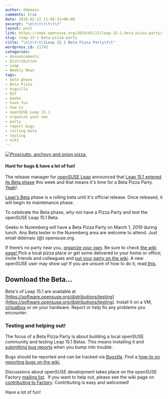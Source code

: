 ```yaml
---
author: ddemaio
comments: true
date: 2019-02-22 11:56:31+00:00
excerpt: "\n\t\t\t\t\t\t"
layout: post
link: https://news.opensuse.org/2019/02/22/leap-15-1-beta-pizza-party/
slug: leap-15-1-beta-pizza-party
title: "\n\t\t\t\tLeap 15.1 Beta Pizza Party\t\t"
wordpress_id: 21745
categories:
- Announcements
- Distribution
- Leap
- Weekly News
tags:
- beta phase
- Beta Pizza
- bugzilla
- DIY
- Geeko
- have fun
- how to
- openSUSE Leap 15.1
- organize your own
- party
- report bugs
- rolling beta
- testing
- wiki
---
```

[![Prosciutto, anchovy and onion pizza.](http://farm1.static.flickr.com/248/459381964_4d7141d15f_m.jpg)](http://www.flickr.com/photos/giovannijl-s_photohut/459381964/)


#### Hunt for bugs & have a lot of fun!


The release manager for [openSUSE Leap](https://en.opensuse.org/Portal:Leap) announced that [Leap 15.1 entered its Beta phase](http://bit.ly/2GAeXGT) this week and that means it's time for a Beta Pizza Party. [Yeah](https://youtu.be/GxBSyx85Kp8?t=10)!.

[Leap's Beta](https://software.opensuse.org/distributions/testing) phase is a rolling beta until it's official release. Once released, it will begin its maintenance phase.

To celebrate the Beta phase, why not have a Pizza Party and test the openSUSE Leap 15.1 Beta.

Geeko in Nuremberg will have a Beta Pizza Party on March 1, 2019 during lunch. Any Beta tester in the Nuremberg area are welcome to attend. Just email ddemaio (@) opensuse.org.

If there’s no party near you, [organize your own](https://en.opensuse.org/openSUSE:BetaPizzaParty#Beta_Pizza_Party). Be sure to check [the wiki page! ](https://en.opensuse.org/openSUSE:BetaPizzaParty#Beta_Pizza_Party)Pick a local pizza place or get some delivered to your home or office; invite friends and colleagues and [put your party on the wiki](https://en.opensuse.org/openSUSE:BetaPizzaParty#Beta_Pizza_Party). A new openSUSE user may show up! If you are unsure of how to do it, read[ this](http://en.opensuse.org/openSUSE:Launch_party_HOWTO).


## Download the Beta...


Beta's of Leap 15.1 are available at [https://software.opensuse.org/distributions/testing](https://software.opensuse.org/distributions/testing). Install it on a VM, [virtualbox](https://www.virtualbox.org) or on your hardware. Report or help fix any problems you encounter.
<!-- more -->


### Testing and helping out!


The focus of a Beta Pizza Party is about building a local openSUSE community and testing Leap 15.1 Betas. This means installing it and [submitting bug reports](http://en.opensuse.org/openSUSE:Submitting_bug_reports) when you bump into trouble.

Bugs should be reported and can be tracked via [Bugzilla](https://bugzilla.opensuse.org/index.cgi). Find a [how-to on reporting bugs on the wiki](http://en.opensuse.org/openSUSE:Submitting_bug_reports).

Discussions about openSUSE development takes place on the openSUSE Factory [mailing list](http://lists.opensuse.org/opensuse-factory).  If you want to help out, please see the wiki page on [contributing to Factory](http://en.opensuse.org/openSUSE:How_to_contribute_to_Factory). Contributing is easy and welcomed!

Have a lot of fun!		
